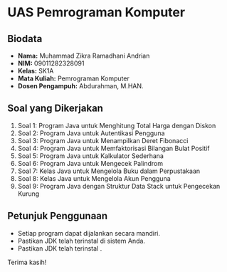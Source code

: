 # UAS Pemrograman Komputer
## Biodata
- **Nama:** Muhammad Zikra Ramadhani Andrian
- **NIM:** 09011282328091
- **Kelas:** SK1A
- **Mata Kuliah:** Pemrograman Komputer
- **Dosen Pengampuh:** Abdurahman, M.HAN.
## Soal yang Dikerjakan
1. Soal 1: Program Java untuk Menghitung Total Harga dengan Diskon
2. Soal 2: Program Java untuk Autentikasi Pengguna
3. Soal 3: Program Java untuk Menampilkan Deret Fibonacci
4. Soal 4: Program Java untuk Memfaktorisasi Bilangan Bulat Positif
5. Soal 5: Program Java untuk Kalkulator Sederhana
6. Soal 6: Program Java untuk Mengecek Palindrom
7. Soal 7: Kelas Java untuk Mengelola Buku dalam Perpustakaan
8. Soal 8: Kelas Java untuk Mengelola Akun Pengguna
9. Soal 9: Program Java dengan Struktur Data Stack untuk Pengecekan Kurung
## Petunjuk Penggunaan

- Setiap program dapat dijalankan secara mandiri.
- Pastikan JDK telah terinstal di sistem Anda.
- Pastikan JDK telah terinstal .

Terima kasih!
